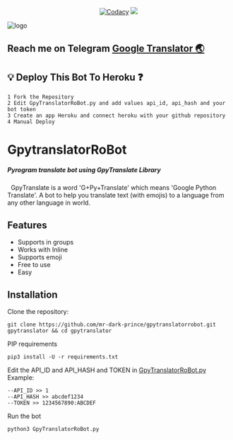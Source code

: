<p align="center">
    <a href="https://app.codacy.com/manual/mr-dark-prince/GpyTranslatorRoBot/dashboard"> <img src="https://img.shields.io/codacy/grade/4d58f2a402b54aed8a7d95f7add45a81?color=purple&logo=codacy&logoColor=cyan&style=for-the-badge" alt="Codacy" /></a>
    <a href="https://github.com/mr-dark-prince/GpyTranslatorRoBot"> <img src="https://img.shields.io/github/repo-size/mr-dark-prince/GpyTranslatorRoBot?color=purple&logo=github&logoColor=cyan&style=for-the-badge" /></a>
</p>

![logo](https://telegra.ph/file/5da4995ded7c37eb7fe0e.jpg)
## Reach me on Telegram [Google Translator 🌏](https://t.me/GpyTranslatorRoBot)

## 💡 Deploy This Bot To Heroku ❓️
```
1 Fork the Repository
2 Edit GpyTranslatorRoBot.py and add values api_id, api_hash and your bot token
3 Create an app Heroku and connect heroku with your github repository 
4 Manual Deploy 
```
# GpytranslatorRoBot
##### _Pyrogram translate bot using GpyTranslate Library_
&nbsp;
GpyTranslate is a word 'G+Py+Translate' which means 'Google Python Translate'. A bot to help you translate text (with emojis) to a language from any other language in world.

## Features

- Supports in groups
- Works with Inline
- Supports emoji
- Free to use
- Easy

## Installation

Clone the repository:

```
git clone https://github.com/mr-dark-prince/gpytranslatorrobot.git gpytranslator && cd gpytranslator
```

PIP requirements

```
pip3 install -U -r requirements.txt
```
Edit the API_ID and API_HASH and TOKEN in [GpyTranslatorRoBot.py](https://github.com/mr-dark-prince/gpytranslatorrobot/blob/prince/GpyTranslatorRoBot.py)
Example:
```
--API_ID >> 1
--API_HASH >> abcdef1234
--TOKEN >> 1234567890:ABCDEF
```
Run the bot
```
python3 GpyTranslatorRoBot.py
```
